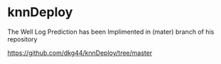 # knnDeploy

The Well Log Prediction has been Implimented in (mater) branch of his repository

https://github.com/dkg44/knnDeploy/tree/master
